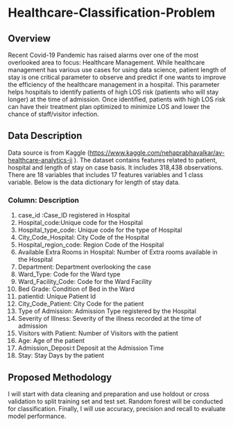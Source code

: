# Healthcare-Classification-Problem
## Overview
Recent Covid-19 Pandemic has raised alarms over one of the most overlooked area to focus: Healthcare Management. While healthcare management has various use cases for using data science, patient length of stay is one critical parameter to observe and predict if one wants to improve the efficiency of the healthcare management in a hospital. This parameter helps hospitals to identify patients of high LOS risk (patients who will stay longer) at the time of admission. Once identified, patients with high LOS risk can have their treatment plan optimized to minimize LOS and lower the chance of staff/visitor infection. 
## Data Description
Data source is from Kaggle (https://www.kaggle.com/nehaprabhavalkar/av-healthcare-analytics-ii ). The dataset contains features related to patient, hospital and length of stay on case basis. It includes 318,438 observations. There are 18 variables that includes 17 features variables and 1 class variable.
Below is the data dictionary for length of stay data.

### Column: Description
1. case_id	:Case_ID registered in Hospital
2. Hospital_code:Unique code for the Hospital
3. Hospital_type_code:	Unique code for the type of Hospital
4. City_Code_Hospital:	City Code of the Hospital
5. Hospital_region_code:	Region Code of the Hospital
6. Available Extra Rooms in Hospital:	Number of Extra rooms available in the Hospital
7. Department:	Department overlooking the case
8. Ward_Type:	Code for the Ward type
9. Ward_Facility_Code:	Code for the Ward Facility
10. Bed Grade:	Condition of Bed in the Ward
11. patientid:	Unique Patient Id
12. City_Code_Patient:	City Code for the patient
13. Type of Admission:	Admission Type registered by the Hospital
14. Severity of Illness:	Severity of the illness recorded at the time of admission
15. Visitors with Patient:	Number of Visitors with the patient
16. Age:	Age of the patient
17. Admission_Deposi:t	Deposit at the Admission Time
18. Stay:	Stay Days by the patient

## Proposed Methodology
I will start with data cleaning and preparation and use holdout or cross validation to split training set and test set. Random forest will be conducted for classification. Finally, I will use accuracy, precision and recall to evaluate model performance. 
